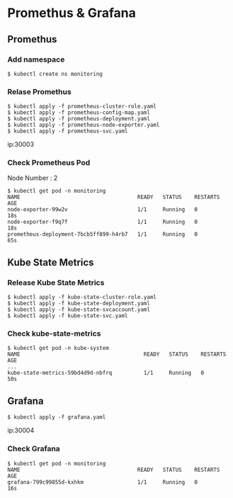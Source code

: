 # Promethus & Grafana

## Promethus

### Add namespace
```
$ kubectl create ns monitoring
```

### Relase Promethus
```
$ kubectl apply -f prometheus-cluster-role.yaml
$ kubectl apply -f prometheus-config-map.yaml
$ kubectl apply -f prometheus-deployment.yaml
$ kubectl apply -f prometheus-node-exporter.yaml
$ kubectl apply -f prometheus-svc.yaml
```
ip:30003

### Check Prometheus Pod
Node Number : 2
```
$ kubectl get pod -n monitoring
NAME                                     READY   STATUS    RESTARTS   AGE
node-exporter-99w2v                      1/1     Running   0          18s
node-exporter-f9q7f                      1/1     Running   0          18s
prometheus-deployment-7bcb5ff899-h4rb7   1/1     Running   0          65s
```

## Kube State Metrics

### Release Kube State Metrics
```
$ kubectl apply -f kube-state-cluster-role.yaml
$ kubectl apply -f kube-state-deployment.yaml
$ kubectl apply -f kube-state-svcaccount.yaml
$ kubectl apply -f kube-state-svc.yaml
```

### Check kube-state-metrics
```
$ kubectl get pod -n kube-system
NAME                                       READY   STATUS    RESTARTS   AGE
...
kube-state-metrics-59bd4d9d-nbfrq          1/1     Running   0          50s
```

## Grafana
```
$ kubectl apply -f grafana.yaml
```
ip:30004

### Check Grafana
```
$ kubectl get pod -n monitoring
NAME                                     READY   STATUS    RESTARTS   AGE
grafana-799c99855d-kxhkm                 1/1     Running   0          16s
```


